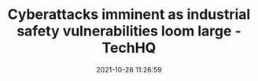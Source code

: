 ---
"title": "Cyberattacks imminent as industrial safety vulnerabilities loom large - TechHQ"
"date": "2021-10-26 11:26:59"
"feed_name": "GOOGLENEWSINDUSTRIAL"
"feed_website": "https://news.google.com/search?q=industrial%2Bincident&hl=en-US&gl=US&ceid=US:en"
"feed_rss": "https://news.google.com/rss/search?q=industrial%2Bincident&hl=en-US&gl=US&ceid=US:en"
"link": "https://techhq.com/2021/10/cyberattacks-imminent-as-industrial-safety-vulnerabilities-loom-large/"
"source": "{'href': 'https://techhq.com', 'title': 'TechHQ'}"
"file": "_posts/2021-1-1-cf0f0f84093e99fe945231b3abf2e5aa330b4d2a.md"
"accident": "0"
"drilling": "0"
"dead": "0"
"injured": "0"
"arrested": "0"
"place": "unknown place"
"where": "unknown site"
"causes": "unknown"
"place_uri": "unknown place"
---